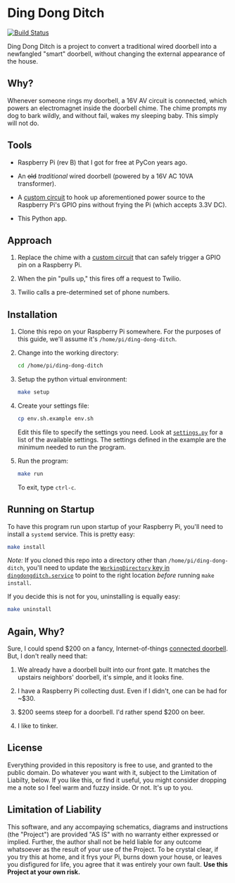 Ding Dong Ditch
===============

[![Build Status](https://travis-ci.org/heston/ding-dong-ditch.svg?branch=master)](https://travis-ci.org/heston/ding-dong-ditch)

Ding Dong Ditch is a project to convert a traditional wired doorbell into a newfangled
"smart" doorbell, without changing the external appearance of the house.

Why?
----

Whenever someone rings my doorbell, a 16V AV circuit is connected, which powers an
electromagnet inside the doorbell chime. The chime prompts my dog to bark wildly, and
without fail, wakes my sleeping baby. This simply will not do.

Tools
-----

* Raspberry Pi (rev B) that I got for free at PyCon years ago.

* An ~~old~~ *traditional* wired doorbell (powered by a 16V AC 10VA transformer).

* A [custom circuit](schematic) to hook up aforementioned power source to the Raspberry
  Pi's GPIO pins without frying the Pi (which accepts 3.3V DC).

* This Python app.

Approach
--------

1. Replace the chime with a [custom circuit](schematic) that can safely trigger a GPIO 
pin on a Raspberry Pi.

2. When the pin "pulls up," this fires off a request to Twilio.

3. Twilio calls a pre-determined set of phone numbers.


Installation
------------
1. Clone this repo on your Raspberry Pi somewhere. For the purposes of this guide,
   we'll assume it's `/home/pi/ding-dong-ditch`.

2. Change into the working directory:

   ```bash
   cd /home/pi/ding-dong-ditch
   ```

3. Setup the python virtual environment:

   ```bash
   make setup
   ```

4. Create your settings file:

    ```bash
    cp env.sh.example env.sh
    ```

    Edit this file to specify the settings you need. Look at [`settings.py`](https://github.com/heston/ding-dong-ditch/blob/master/dingdongditch/settings.py)
    for a list of the available settings. The settings defined in the example are the
    minimum needed to run the program.

4. Run the program:

   ```bash
   make run
   ```

   To exit, type `ctrl-c`.


Running on Startup
------------------

To have this program run upon startup of your Raspberry Pi, you'll need to install
a `systemd` service. This is pretty easy:

```bash
make install
```

*Note:* If you cloned this repo into a directory other than `/home/pi/ding-dong-ditch`,
you'll need to update the [`WorkingDirectory` key in `dingdongditch.service`](https://github.com/heston/ding-dong-ditch/blob/master/dingdongditch.service#L7)
to point to the right location *before* running `make install`.

If you decide this is not for you, uninstalling is equally easy:

```bash
make uninstall
```

Again, Why?
-----------

Sure, I could spend $200 on a fancy, Internet-of-things
[connected doorbell](https://ring.com/). But, I don't really need that:

1. We already have a doorbell built into our front gate. It matches the upstairs
  neighbors' doorbell, it's simple, and it looks fine.

2. I have a Raspberry Pi collecting dust. Even if I didn't, one can be had for ~$30.

3. $200 seems steep for a doorbell. I'd rather spend $200 on beer.

4. I like to tinker.

License
-------

Everything provided in this repository is free to use, and granted to the public domain.
Do whatever you want with it, subject to the Limitation of Liabilty, below. If you like
this, or find it useful, you might consider dropping me a note so I feel warm and fuzzy
inside. Or not. It's up to you.

Limitation of Liability
-----------------------

This software, and any accompaying schematics, diagrams and instructions (the "Project")
are provided "AS IS" with no warranty either expressed or implied. Further, the author
shall not be held liable for any outcome whatsoever as the result of your use of the
Project. To be crystal clear, if you try this at home, and it frys your Pi, burns down
your house, or leaves you disfigured for life, you agree that it was entirely your own
fault. **Use this Project at your own risk.**
